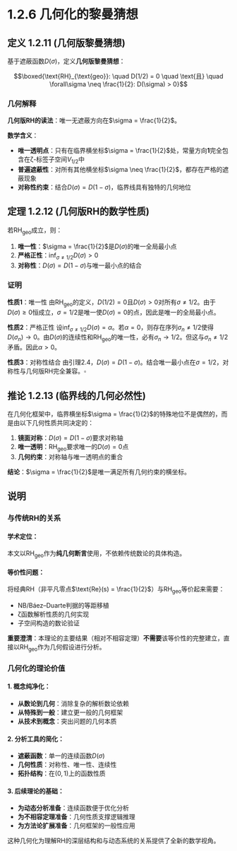 # 1.2.6 几何化的黎曼猜想

## 定义 1.2.11 (几何版黎曼猜想)

基于遮蔽函数$D(\sigma)$，定义**几何版黎曼猜想**：

$$\boxed{\text{RH}_{\text{geo}}: \quad D(1/2) = 0 \quad \text{且} \quad \forall\sigma \neq \frac{1}{2}: D(\sigma) > 0}$$

### 几何解释

**几何版RH的读法**：唯一无遮蔽方向在$\sigma = \frac{1}{2}$。

**数学含义**：
- **唯一透明点**：只有在临界横坐标$\sigma = \frac{1}{2}$处，常量方向$\mathbf{1}$完全包含在ζ-标签子空间$V_{1/2}$中
- **普遍遮蔽性**：对所有其他横坐标$\sigma \neq \frac{1}{2}$，都存在严格的遮蔽现象
- **对称性约束**：结合$D(\sigma) = D(1-\sigma)$，临界线具有独特的几何地位

## 定理 1.2.12 (几何版RH的数学性质)

若$\text{RH}_{\text{geo}}$成立，则：

1. **唯一性**：$\sigma = \frac{1}{2}$是$D(\sigma)$的唯一全局最小点
2. **严格正性**：$\inf_{\sigma \neq 1/2} D(\sigma) > 0$
3. **对称性**：$D(\sigma) = D(1-\sigma)$与唯一最小点的结合

### 证明

**性质1**：唯一性
由$\text{RH}_{\text{geo}}$的定义，$D(1/2) = 0$且$D(\sigma) > 0$对所有$\sigma \neq 1/2$。由于$D(\sigma) \geq 0$恒成立，$\sigma = 1/2$是唯一使$D(\sigma) = 0$的点，因此是唯一的全局最小点。

**性质2**：严格正性
设$\inf_{\sigma \neq 1/2} D(\sigma) = \alpha$。若$\alpha = 0$，则存在序列$\sigma_n \neq 1/2$使得$D(\sigma_n) \to 0$。由$D(\sigma)$的连续性和$\text{RH}_{\text{geo}}$的唯一性，必有$\sigma_n \to 1/2$。但这与$\sigma_n \neq 1/2$矛盾。因此$\alpha > 0$。

**性质3**：对称性结合
由引理2.4，$D(\sigma) = D(1-\sigma)$。结合唯一最小点在$\sigma = 1/2$，对称性与几何版RH完全兼容。$\square$

## 推论 1.2.13 (临界线的几何必然性)

在几何化框架中，临界横坐标$\sigma = \frac{1}{2}$的特殊地位不是偶然的，而是由以下几何性质共同决定的：

1. **镜面对称**：$D(\sigma) = D(1-\sigma)$要求对称轴
2. **唯一透明**：$\text{RH}_{\text{geo}}$要求唯一的$D(\sigma) = 0$点
3. **几何约束**：对称轴与唯一透明点的重合

**结论**：$\sigma = \frac{1}{2}$是唯一满足所有几何约束的横坐标。

## 说明

### **与传统RH的关系**

#### **学术定位**：
本文以$\text{RH}_{\text{geo}}$作为**纯几何断言**使用，不依赖传统数论的具体构造。

#### **等价性问题**：
将经典RH（非平凡零点$\text{Re}(s) = \frac{1}{2}$）与$\text{RH}_{\text{geo}}$等价起来需要：
- NB/Báez–Duarte判据的等距移植
- ζ函数解析性质的几何实现
- 子空间构造的数论验证

**重要澄清**：本理论的主要结果（相对不相容定理）**不需要**该等价性的完整建立，直接以$\text{RH}_{\text{geo}}$作为几何假设进行分析。

### **几何化的理论价值**

#### **1. 概念纯净化**：
- **从数论到几何**：消除复杂的解析数论依赖
- **从特殊到一般**：建立更一般的几何框架
- **从技术到概念**：突出问题的几何本质

#### **2. 分析工具的简化**：
- **遮蔽函数**：单一的连续函数$D(\sigma)$
- **几何性质**：对称性、唯一性、连续性
- **拓扑结构**：在$(0,1)$上的函数性质

#### **3. 后续理论的基础**：
- **为动态分析准备**：连续函数便于优化分析
- **为不相容定理准备**：几何性质支撑逻辑推理
- **为方法论扩展准备**：几何框架的一般性应用

这种几何化为理解RH的深层结构和与动态系统的关系提供了全新的数学视角。